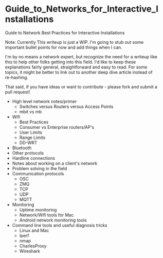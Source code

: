 # Guide_to_Networks_for_Interactive_Installations

Guide to Network Best Practices for Interactive Installations

Note: Currently This writeup is just a WIP. I'm going to stub out some important bullet points for now and add things when I can.

I'm by no means a network expert, but recognize the need for a writeup like this to help other folks getting into this field. I'd like to keep these explanations fairly general, straightforward and easy to read. For some topics, it might be better to link out to another deep dive article instead of re-hashing.

That said, if you have ideas or want to contribute - please fork and submit a pull request!

* High level network notes/primer
	* Switches versus Routers versus Access Points
	* mbit vs mb
* Wifi
    * Best Practices
    * Consumer vs Enterprise routers/AP's
    * User Limits
    * Range Limits
    * DD-WRT
* Bluetooth
* Other protocols
* Hardline connections
* Notes about working on a client's network
* Problem solving in the field
* Communication protocols
    * OSC
    * ZMQ
    * TCP
    * UDP
    * MQTT
* Monitoring
    * Uptime monitoring
    * Network/Wifi tools for Mac
    * Android network monitoring tools
* Command line tools and useful diagnosis tricks
    * Linux and Mac
    * lperf
    * nmap
    * CharlesProxy
    * Wireshark
